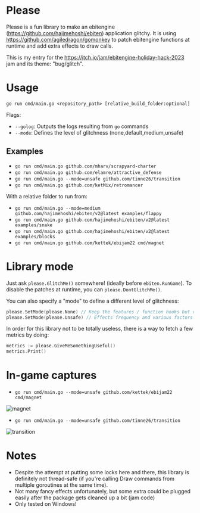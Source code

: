 # Please

Please is a fun library to make an ebitengine (https://github.com/hajimehoshi/ebiten) application glitchy.
It is using https://github.com/agiledragon/gomonkey to patch ebitengine functions at runtime and add extra effects to draw calls.

This is my entry for the https://itch.io/jam/ebitengine-holiday-hack-2023 jam and its theme: "bug/glitch".

# Usage

```
go run cmd/main.go <repository_path> [relative_build_folder:optional]
```

Flags:
- `--golog`: Outputs the logs resulting from `go` commands
- `--mode`: Defines the level of glitchness (none,default,medium,unsafe)

## Examples

- `go run cmd/main.go github.com/mharv/scrapyard-charter`
- `go run cmd/main.go github.com/elamre/attractive_defense`
- `go run cmd/main.go --mode=unsafe github.com/tinne26/transition`
- `go run cmd/main.go github.com/ketMix/retromancer`

With a relative folder to run from:
- `go run cmd/main.go --mode=medium github.com/hajimehoshi/ebiten/v2@latest examples/flappy`
- `go run cmd/main.go github.com/hajimehoshi/ebiten/v2@latest examples/snake`
- `go run cmd/main.go github.com/hajimehoshi/ebiten/v2@latest examples/blocks`
- `go run cmd/main.go github.com/kettek/ebijam22 cmd/magnet`

# Library mode

Just ask `please.GlitchMe()` somewhere! (ideally before `ebiten.RunGame`).
To disable the patches at runtime, you can `please.DontGlitchMe()`.

You can also specify a "mode" to define a different level of glitchness:
```go
please.SetMode(please.None) // Keep the features / function hooks but disable all glitches
please.SetMode(please.Unsafe) // Effects frequency and various factors are "maxed"
```

In order for this library not to be totally useless, there is a way to fetch a few metrics by doing:
```go
metrics := please.GiveMeSomethingUseful()
metrics.Print()
```

# In-game captures

* `go run cmd/main.go --mode=unsafe github.com/kettek/ebijam22 cmd/magnet`

![magnet](https://github.com/Zyko0/please/assets/13394516/da390452-d02a-4fb3-836a-4d0f49bad1f1)

* `go run cmd/main.go --mode=unsafe github.com/tinne26/transition`

![transition](https://github.com/Zyko0/please/assets/13394516/8fcd35d5-a660-4f3e-b630-06257e7688de)

# Notes

- Despite the attempt at putting some locks here and there, this library is definitely not thread-safe (if you're calling Draw commands from multiple goroutines at the same time).
- Not many fancy effects unfortunately, but some extra could be plugged easily after the package gets cleaned up a bit (jam code)
- Only tested on Windows!
